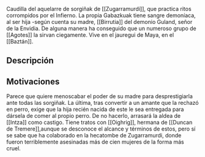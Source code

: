    Caudilla del aquelarre de sorgiñak de [[Zugarramurdi]], que practica ritos corrompidos por el Infierno. La propia Gabazkuak tiene sangre demoníaca, al ser hija -según cuenta su madre, [[Birrutia]] del demonio Guland, señor de la Envidia. De alguna manera ha conseguido que un numeroso grupo de [[Agotes]] la sirvan ciegamente. Vive en el jauregui de Maya, en el [[Baztán]]. 
## Descripción 
## Motivaciones
Parece que quiere menoscabar el poder de su madre para desprestigiarla ante todas las sorgiñak. La última, tras convertir a un amante que la rechazó en perro, exige que la hija recién nacida de este le sea entregada para dársela de comer al propio perro. De no hacerlo, arrasará la aldea de [[Intza]] como castigo. 
 Tiene tratos con [[Oighrig]], hermana de [[Duncan de Tremere]],aunque se desconoce el alcance y términos de estos, pero sí se sabe que ha colaborado en la hecatombe de Zugarramurdi, donde fueron terriblemente asesinadas más de cien mujeres de la forma más cruel. 

